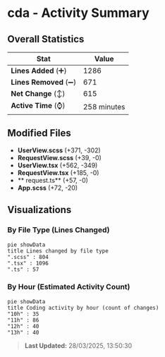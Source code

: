 # cda - Activity Summary 

## Overall Statistics

| Stat                   | Value                                                             |
| ---------------------- | ----------------------------------------------------------------- |
| **Lines Added** (➕)   | 1286                                          |
| **Lines Removed** (➖) | 671                                        |
| **Net Change** (↕)    | 615                |
| **Active Time** (⌚)   | 258 minutes |


## Modified Files
- **UserView.scss** (+371, -302)
- **RequestView.scss** (+39, -0)
- **UserView.tsx** (+562, -349)
- **RequestView.tsx** (+185, -0)
- ** request.ts** (+57, -0)
- **App.scss** (+72, -20)

## Visualizations

### By File Type (Lines Changed)

```mermaid
pie showData
title Lines changed by file type
".scss" : 804
".tsx" : 1096
".ts" : 57
```

### By Hour (Estimated Activity Count)

```mermaid
pie showData
title Coding activity by hour (count of changes)
"10h" : 35
"11h" : 86
"12h" : 40
"13h" : 40
```


> **Last Updated:** 28/03/2025, 13:50:30